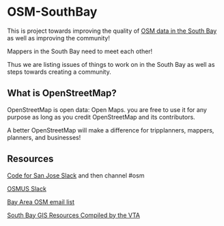 # OSM-SouthBay

This is project towards improving the quality of [OSM data in the South Bay](https://wiki.openstreetmap.org/wiki/South_Bay_%28SF%29,_California) as well as improving the community!

Mappers in the South Bay need to meet each other!

Thus we are listing issues of things to work on in the South Bay as well as steps towards creating a community.


## What is OpenStreetMap?
OpenStreetMap is open data: Open Maps.  you are free to use it for any purpose as long as you credit OpenStreetMap 
and its contributors. 

A better OpenStreetMap will make a difference for tripplanners, mappers, planners, and businesses!

## Resources
[Code for San Jose Slack](https://slackin-c4sj.herokuapp.com/) and then channel #osm

[OSMUS Slack](https://osmus-slack.herokuapp.com/)

[Bay Area OSM email list](https://lists.openstreetmap.org/listinfo/talk-us-sfbay/)

[South Bay GIS Resources Compiled by the VTA](https://github.com/vta/GIS-Resources-Santa-Clara-County)
